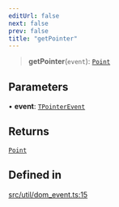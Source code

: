 ```yaml
---
editUrl: false
next: false
prev: false
title: "getPointer"
---
```


> **getPointer**(`event`): [`Point`](/api/classes/point/)

## Parameters

• **event**: [`TPointerEvent`](/api/type-aliases/tpointerevent/)

## Returns

[`Point`](/api/classes/point/)

## Defined in

[src/util/dom\_event.ts:15](https://github.com/fabricjs/fabric.js/blob/5c1240d8b4662e45868dd33f385f941de21c8e9c/src/util/dom_event.ts#L15)
